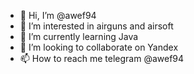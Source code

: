 - 👋 Hi, I’m @awef94
- 👀 I’m interested in airguns and airsoft
- 🌱 I’m currently learning Java
- 💞️ I’m looking to collaborate on Yandex
- 📫 How to reach me telegram @awef94

<!---
awef94/awef94 is a ✨ special ✨ repository because its `README.md` (this file) appears on your GitHub profile.
You can click the Preview link to take a look at your changes.
--->
